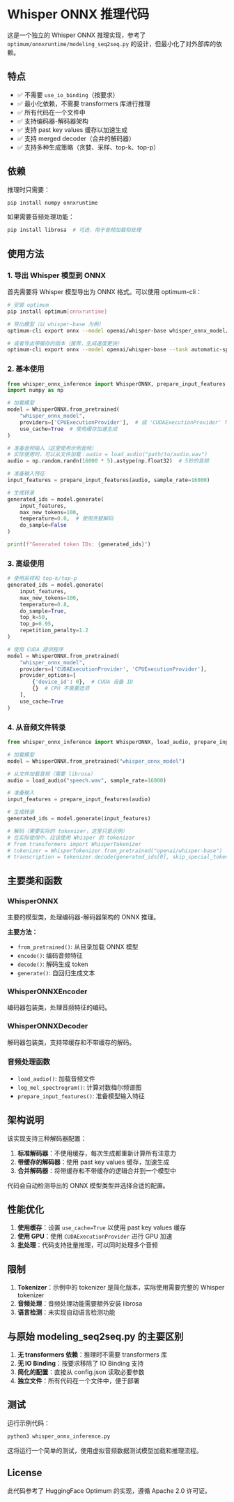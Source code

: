 # Whisper ONNX 推理代码

这是一个独立的 Whisper ONNX 推理实现，参考了 `optimum/onnxruntime/modeling_seq2seq.py` 的设计，但最小化了对外部库的依赖。

## 特点

- ✅ 不需要 `use_io_binding`（按要求）
- ✅ 最小化依赖，不需要 transformers 库进行推理
- ✅ 所有代码在一个文件中
- ✅ 支持编码器-解码器架构
- ✅ 支持 past key values 缓存以加速生成
- ✅ 支持 merged decoder（合并的解码器）
- ✅ 支持多种生成策略（贪婪、采样、top-k、top-p）

## 依赖

推理时只需要：
```bash
pip install numpy onnxruntime
```

如果需要音频处理功能：
```bash
pip install librosa  # 可选，用于音频加载和处理
```

## 使用方法

### 1. 导出 Whisper 模型到 ONNX

首先需要将 Whisper 模型导出为 ONNX 格式。可以使用 optimum-cli：

```bash
# 安装 optimum
pip install optimum[onnxruntime]

# 导出模型（以 whisper-base 为例）
optimum-cli export onnx --model openai/whisper-base whisper_onnx_model/

# 或者导出带缓存的版本（推荐，生成速度更快）
optimum-cli export onnx --model openai/whisper-base --task automatic-speech-recognition-with-past whisper_onnx_model/
```

### 2. 基本使用

```python
from whisper_onnx_inference import WhisperONNX, prepare_input_features
import numpy as np

# 加载模型
model = WhisperONNX.from_pretrained(
    "whisper_onnx_model",
    providers=['CPUExecutionProvider'],  # 或 'CUDAExecutionProvider' for GPU
    use_cache=True  # 使用缓存加速生成
)

# 准备音频输入（这里使用示例音频）
# 实际使用时，可以从文件加载：audio = load_audio("path/to/audio.wav")
audio = np.random.randn(16000 * 5).astype(np.float32)  # 5秒的音频

# 准备输入特征
input_features = prepare_input_features(audio, sample_rate=16000)

# 生成转录
generated_ids = model.generate(
    input_features,
    max_new_tokens=100,
    temperature=0.0,  # 使用贪婪解码
    do_sample=False
)

print(f"Generated token IDs: {generated_ids}")
```

### 3. 高级使用

```python
# 使用采样和 top-k/top-p
generated_ids = model.generate(
    input_features,
    max_new_tokens=100,
    temperature=0.8,
    do_sample=True,
    top_k=50,
    top_p=0.95,
    repetition_penalty=1.2
)

# 使用 CUDA 提供程序
model = WhisperONNX.from_pretrained(
    "whisper_onnx_model",
    providers=['CUDAExecutionProvider', 'CPUExecutionProvider'],
    provider_options=[
        {'device_id': 0},  # CUDA 设备 ID
        {}  # CPU 不需要选项
    ],
    use_cache=True
)
```

### 4. 从音频文件转录

```python
from whisper_onnx_inference import WhisperONNX, load_audio, prepare_input_features

# 加载模型
model = WhisperONNX.from_pretrained("whisper_onnx_model")

# 从文件加载音频（需要 librosa）
audio = load_audio("speech.wav", sample_rate=16000)

# 准备输入
input_features = prepare_input_features(audio)

# 生成转录
generated_ids = model.generate(input_features)

# 解码（需要实际的 tokenizer，这里只是示例）
# 在实际使用中，应该使用 Whisper 的 tokenizer
# from transformers import WhisperTokenizer
# tokenizer = WhisperTokenizer.from_pretrained("openai/whisper-base")
# transcription = tokenizer.decode(generated_ids[0], skip_special_tokens=True)
```

## 主要类和函数

### WhisperONNX
主要的模型类，处理编码器-解码器架构的 ONNX 推理。

**主要方法：**
- `from_pretrained()`: 从目录加载 ONNX 模型
- `encode()`: 编码音频特征
- `decode()`: 解码生成 token
- `generate()`: 自回归生成文本

### WhisperONNXEncoder
编码器包装类，处理音频特征的编码。

### WhisperONNXDecoder
解码器包装类，支持带缓存和不带缓存的解码。

### 音频处理函数
- `load_audio()`: 加载音频文件
- `log_mel_spectrogram()`: 计算对数梅尔频谱图
- `prepare_input_features()`: 准备模型输入特征

## 架构说明

该实现支持三种解码器配置：

1. **标准解码器**：不使用缓存，每次生成都重新计算所有注意力
2. **带缓存的解码器**：使用 past key values 缓存，加速生成
3. **合并解码器**：将带缓存和不带缓存的逻辑合并到一个模型中

代码会自动检测导出的 ONNX 模型类型并选择合适的配置。

## 性能优化

1. **使用缓存**：设置 `use_cache=True` 以使用 past key values 缓存
2. **使用 GPU**：使用 `CUDAExecutionProvider` 进行 GPU 加速
3. **批处理**：代码支持批量推理，可以同时处理多个音频

## 限制

1. **Tokenizer**：示例中的 tokenizer 是简化版本，实际使用需要完整的 Whisper tokenizer
2. **音频处理**：音频处理功能需要额外安装 librosa
3. **语言检测**：未实现自动语言检测功能

## 与原始 modeling_seq2seq.py 的主要区别

1. **无 transformers 依赖**：推理时不需要 transformers 库
2. **无 IO Binding**：按要求移除了 IO Binding 支持
3. **简化的配置**：直接从 config.json 读取必要参数
4. **独立文件**：所有代码在一个文件中，便于部署

## 测试

运行示例代码：
```bash
python3 whisper_onnx_inference.py
```

这将运行一个简单的测试，使用虚拟音频数据测试模型加载和推理流程。

## License

此代码参考了 HuggingFace Optimum 的实现，遵循 Apache 2.0 许可证。